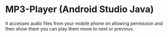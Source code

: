 # MP3-Player (Android Studio Java)
It accesses audio files from your mobile phone on allowing permission and then show them you can play them move to next or previous.
